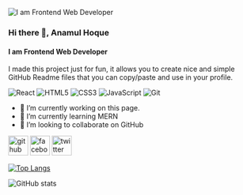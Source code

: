 ![I am Frontend Web Developer](https://camo.githubusercontent.com/be392766df2221433036602c266b7145afc3d02ff36a9fae09114fd0dc98bac1/68747470733a2f2f7265732e636c6f7564696e6172792e636f6d2f736e796b2f696d6167652f75706c6f61642f76313632303035343331382f776f726470726573732d73796e632f626c6f672d62616e6e65722d6769746875622d7363616e6e696e672e706e67)

### Hi there 👋, Anamul Hoque
#### I am Frontend Web Developer

I made this project just for fun, it allows you to create nice and simple GitHub Readme files that you can copy/paste and use in your profile.

![React](https://img.shields.io/badge/React-61DAFB?style=for-the-badge&logo=react&logoColor=black)
![HTML5](https://img.shields.io/badge/HTML5-E34F26?style=for-the-badge&logo=html5&logoColor=white)
![CSS3](https://img.shields.io/badge/CSS3-1572B6?style=for-the-badge&logo=css3&logoColor=white)
![JavaScript](https://img.shields.io/badge/JavaScript-F7DF1E?style=for-the-badge&logo=javascript&logoColor=black)
![Git](https://img.shields.io/badge/Git-F05032?style=for-the-badge&logo=git&logoColor=white)

- 🔭 I’m currently working on this page. 
- 🌱 I’m currently learning MERN 
- 👯 I’m looking to collaborate on GitHub 


[<img src='https://cdn.jsdelivr.net/npm/simple-icons@3.0.1/icons/github.svg' alt='github' height='40'>](https://github.com/Anamul-Hoque37)  [<img src='https://cdn.jsdelivr.net/npm/simple-icons@3.0.1/icons/facebook.svg' alt='facebook' height='40'>](https://www.facebook.com/anamul.hoque.7583)  [<img src='https://cdn.jsdelivr.net/npm/simple-icons@3.0.1/icons/twitter.svg' alt='twitter' height='40'>](https://twitter.com/@AnamulHoqu12564)  

[![Top Langs](https://github-readme-stats.vercel.app/api/top-langs/?username=Anamul-Hoque37)](https://github.com/anuraghazra/github-readme-stats)

![GitHub stats](https://github-readme-stats.vercel.app/api?username=Anamul-Hoque37&show_icons=true)  

